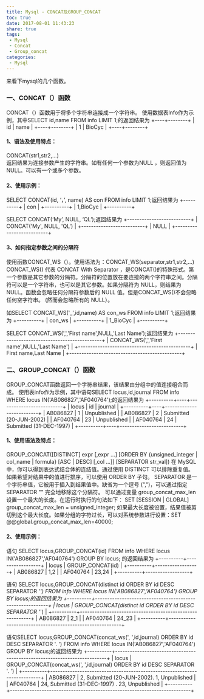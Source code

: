 ```yaml
---
title: Mysql - CONCAT及GROUP_CONCAT
toc: true
date: 2017-08-01 11:43:23
share: true
tags:
 - Mysql
 - Concat
 - Group_concat
categories:
 - Mysql
---
```

来看下mysql的几个函数。<!-- more -->

### 一、CONCAT（）函数
CONCAT（）函数用于将多个字符串连接成一个字符串。
使用数据表Info作为示例，其中SELECT id,name FROM info LIMIT 1;的返回结果为
+----+--------+
| id | name   |
+----+--------+
|  1 | BioCyc |
+----+--------+
#### 1、语法及使用特点：
CONCAT(str1,str2,…)                       
返回结果为连接参数产生的字符串。如有任何一个参数为NULL ，则返回值为 NULL。可以有一个或多个参数。

#### 2、使用示例：
SELECT CONCAT(id, ‘，’, name) AS con FROM info LIMIT 1;返回结果为
+----------+
| con      |
+----------+
| 1,BioCyc |
+----------+

SELECT CONCAT(‘My’, NULL, ‘QL’);返回结果为
+--------------------------+
| CONCAT('My', NULL, 'QL') |
+--------------------------+
| NULL                     |
+--------------------------+

#### 3、如何指定参数之间的分隔符
使用函数CONCAT_WS（）。使用语法为：CONCAT_WS(separator,str1,str2,…)
CONCAT_WS() 代表 CONCAT With Separator ，是CONCAT()的特殊形式。第一个参数是其它参数的分隔符。分隔符的位置放在要连接的两个字符串之间。分隔符可以是一个字符串，也可以是其它参数。如果分隔符为 NULL，则结果为 NULL。函数会忽略任何分隔符参数后的 NULL 值。但是CONCAT_WS()不会忽略任何空字符串。 (然而会忽略所有的 NULL）。

如SELECT CONCAT_WS('_',id,name) AS con_ws FROM info LIMIT 1;返回结果为
+----------+
| con_ws   |
+----------+
| 1_BioCyc |
+----------+

SELECT CONCAT_WS(',','First name',NULL,'Last Name');返回结果为
+----------------------------------------------+
| CONCAT_WS(',','First name',NULL,'Last Name') |
+----------------------------------------------+
| First name,Last Name                         |
+----------------------------------------------+

### 二、GROUP_CONCAT（）函数
GROUP_CONCAT函数返回一个字符串结果，该结果由分组中的值连接组合而成。
使用表info作为示例，其中语句SELECT locus,id,journal FROM info WHERE locus IN('AB086827','AF040764');的返回结果为
+----------+----+--------------------------+
| locus    | id | journal                  |
+----------+----+--------------------------+
| AB086827 |  1 | Unpublished              |
| AB086827 |  2 | Submitted (20-JUN-2002)  |
| AF040764 | 23 | Unpublished              |
| AF040764 | 24 | Submitted (31-DEC-1997)  |
+----------+----+--------------------------+

#### 1、使用语法及特点：
GROUP_CONCAT([DISTINCT] expr [,expr ...]
[ORDER BY {unsigned_integer | col_name | formula} [ASC | DESC] [,col ...]]
[SEPARATOR str_val])
在 MySQL 中，你可以得到表达式结合体的连结值。通过使用 DISTINCT 可以排除重复值。如果希望对结果中的值进行排序，可以使用 ORDER BY 子句。
SEPARATOR 是一个字符串值，它被用于插入到结果值中。缺省为一个逗号 (",")，可以通过指定 SEPARATOR "" 完全地移除这个分隔符。
可以通过变量 group_concat_max_len 设置一个最大的长度。在运行时执行的句法如下： SET [SESSION | GLOBAL] group_concat_max_len = unsigned_integer;
如果最大长度被设置，结果值被剪切到这个最大长度。如果分组的字符过长，可以对系统参数进行设置：SET @@global.group_concat_max_len=40000;

#### 2、使用示例：
语句 SELECT locus,GROUP_CONCAT(id) FROM info WHERE locus IN('AB086827','AF040764') GROUP BY locus; 的返回结果为
+----------+------------------+
| locus    | GROUP_CONCAT(id) |
+----------+------------------+
| AB086827 | 1,2              |
| AF040764 | 23,24            |
+----------+------------------+

语句 SELECT locus,GROUP_CONCAT(distinct id ORDER BY id DESC SEPARATOR '_') FROM info WHERE locus IN('AB086827','AF040764') GROUP BY locus;的返回结果为
+----------+----------------------------------------------------------+
| locus    | GROUP_CONCAT(distinct id ORDER BY id DESC SEPARATOR '_') |
+----------+----------------------------------------------------------+
| AB086827 | 2_1                                                      |
| AF040764 | 24_23                                                    |
+----------+----------------------------------------------------------+

语句SELECT locus,GROUP_CONCAT(concat_ws(', ',id,journal) ORDER BY id DESC SEPARATOR '. ') FROM info WHERE locus IN('AB086827','AF040764') GROUP BY locus;的返回结果为
+----------+--------------------------------------------------------------------------+
| locus    | GROUP_CONCAT(concat_ws(', ',id,journal) ORDER BY id DESC SEPARATOR '. ') |
+----------+--------------------------------------------------------------------------+
| AB086827 | 2, Submitted (20-JUN-2002). 1, Unpublished                               |
| AF040764 | 24, Submitted (31-DEC-1997) . 23, Unpublished                            |
+----------+--------------------------------------------------------------------------+
